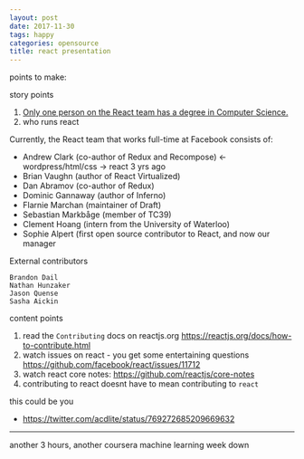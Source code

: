 ```yaml
---
layout: post
date: 2017-11-30
tags: happy
categories: opensource
title: react presentation
---
```


points to make:

story points

1. [Only one person on the React team has a degree in Computer Science.](https://wpcouple.com/interview-react-team-facebook-wordpress-gutenberg/)
2. who runs react

Currently, the React team that works full-time at Facebook consists of:

-    Andrew Clark (co-author of Redux and Recompose) <- wordpress/html/css -> react 3 yrs ago
-    Brian Vaughn (author of React Virtualized)
-    Dan Abramov (co-author of Redux)
-    Dominic Gannaway (author of Inferno)
-    Flarnie Marchan (maintainer of Draft)
-    Sebastian Markbåge (member of TC39)
-    Clement Hoang (intern from the University of Waterloo)
-    Sophie Alpert (first open source contributor to React, and now our manager

External contributors
    
    Brandon Dail
    Nathan Hunzaker
    Jason Quense
    Sasha Aickin


content points

1. read the `Contributing` docs on reactjs.org <https://reactjs.org/docs/how-to-contribute.html>
1. watch issues on react - you get some entertaining questions <https://github.com/facebook/react/issues/11712>
1. watch react core notes: <https://github.com/reactjs/core-notes>
1. contributing to react doesnt have to mean contributing to `react`

this could be you

- <https://twitter.com/acdlite/status/769272685209669632>

---

another 3 hours, another coursera machine learning week down
